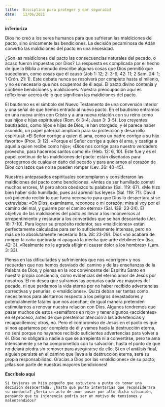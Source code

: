```yaml
---
title:  Disciplina para proteger y dar seguridad
date:   13/06/2021
---
```


**inTerioriza**

Dios no creó a los seres humanos para que sufrieran las maldiciones del pacto, sino únicamente las bendiciones. La decisión pecaminosa de Adán convirtió las maldiciones del pacto en una necesidad.

¿Son las maldiciones del pacto las consecuencias naturales del pecado, o acaso fueron impuestas por Dios? La respuesta es complicada por el hecho de que la Biblia a menudo describe algunas cosas que Dios permitió que sucedieran, como cosas que él causó (Job 1: 12; 2: 3-6; 42: 11; 2 Sam. 24: 1; 1 Crón. 21: 1). Este debate nunca se resolverá por completo hasta el milenio, y no es necesario que nos ocupemos de él aquí. El pacto divino contenía y contiene bendiciones y maldiciones. Nuestra preocupación aquí es reflexionar acerca de lo que significan las maldiciones del pacto.

El bautismo es el símbolo del Nuevo Testamento de una conversión interior y una señal de que hemos entrado al nuevo pacto. En el bautismo entramos en una nueva unión con Cristo y a una nueva relación con su reino como sus hijos e hijas espirituales (Rom. 6: 3-4; Juan 3: 3-5). Los creyentes bautizados, como hijos e hijas de Dios, le han otorgado, y él parece haber asumido, un papel paternal ampliado para su protección y desarrollo espiritual: «El Señor corrige a quien él ama, como un padre corrige a su hijo favorito» (Prov. 3: 12). «Porque el Señor corrige a quien él ama, y castiga a aquel a quien recibe como hijo»; «Dios nos corrige para nuestro verdadero provecho, para hacernos santos como él» (Heb. 12: 6, 10). Este fue y es el papel continuo de las maldiciones del pacto: están diseñadas para protegernos de cualquier daño del pecado y para anclarnos al corazón de Dios con lazos que no se pueden romper (Lev. 26: 40-45).

Nuestros antepasados espirituales contemplaron y consideraron las maldiciones del pacto como bendiciones. «Antes de ser humillado cometí muchos errores, M pero ahora obedezco tu palabra» (Sal. 119: 67). «Me hizo bien haber sido humillado, pues así aprendí tus leyes» (Sal. 119: 71). David oró pidiendo recibir lo que fuera necesario para que Dios lo despertara si se extraviaba: «Oh Dios, examíname, reconoce o mi corazón; mira si voy por el camino del mal, y guíame por el camino eterno» (Sal. 139: 23-24). El objetivo de las maldiciones del pacto es llevar a los inconversos al arrepentimiento y restaurar a los convertidos que se han descarriado (Jer. 18: 7-10). Para lograr su propósito redentor, sus «maldiciones» están perfectamente calculadas para ser lo suficientemente intensas, pero no más de lo absolutamente necesario (Isa. 28: 23-29). Dios «no acabará de romper la caña quebrada ni apagará la mecha que arde débilmente» (Isa. 42: 3). «Realmente no le agrada afligir ni causar dolor a los hombres» (Lam. 3: 33).

Piensa en las dificultades y sufrimientos que nos «corrigen» y nos recuerdan que nos hemos desviado del camino y de las enseñanzas de la Palabra de Dios, y piensa en la voz convincente del Espíritu Santo en nuestra propia conciencia, como evidencias del eterno amor de Jesús por nosotros. Él no desea que suframos las penurias cada vez mayores del pecado, ni que perdamos la vida eterna por no haber recibido advertencias correctivas y penurias, o «maldiciones». Quizá deban ser tantas como necesitemos para alertarnos respecto a los peligros devastadores y potencialmente fatales que nos acechan; de igual manera pretenden estimularnos a renovar nuestra relación con Dios. Algunos tendremos que pasar muchos de estos «semáforos en rojo» y tener algunos «accidentes» en el proceso, antes de que prestemos atención a las advertencias y recapacitemos; otros, no. Pero el compromiso de Jesús en el pacto es que si nos apartamos por completo de él y vamos hacia la destrucción eterna, no será porque no hayamos recibido suficientes advertencias para volver a él. Dios no obligará a nadie a que se arrepienta ni a convertirse, pero te ama intensamente y se ha comprometido con tu salvación, hasta el punto de que no dejará piedra sin remover para asegurarse de ello. Si en el análisis final, alguien persiste en el camino que lleva a la destrucción eterna, será su propia responsabilidad. Gracias a Dios por las «maldiciones» de su pacto; ¡ellas son parte de nuestras mayores bendiciones!

**Escríbelo aquí**

`Si tuvieras un hijo pequeño que estuviera a punto de tomar una decisión desacertada, ¿hasta qué punto intentarías que reconsiderara su conducta? ¿Sería un acto de amor pasar por alto dicha situación, pensando que tu injerencia podría ser un motivo de tensiones y malentendidos?`
